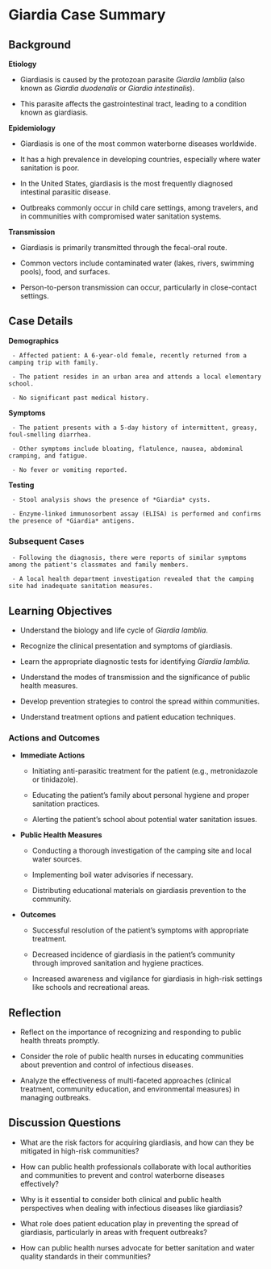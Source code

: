 # Giardia Case Summary


## Background

**Etiology**

- Giardiasis is caused by the protozoan parasite *Giardia lamblia* (also known as *Giardia duodenalis* or *Giardia intestinalis*).

- This parasite affects the gastrointestinal tract, leading to a condition known as giardiasis.
   
**Epidemiology**
- Giardiasis is one of the most common waterborne diseases worldwide.

- It has a high prevalence in developing countries, especially where water sanitation is poor.

- In the United States, giardiasis is the most frequently diagnosed intestinal parasitic disease.

- Outbreaks commonly occur in child care settings, among travelers, and in communities with compromised water sanitation systems.

**Transmission**

- Giardiasis is primarily transmitted through the fecal-oral route.

- Common vectors include contaminated water (lakes, rivers, swimming pools), food, and surfaces.

- Person-to-person transmission can occur, particularly in close-contact settings.

## Case Details
**Demographics**

     - Affected patient: A 6-year-old female, recently returned from a camping trip with family.

     - The patient resides in an urban area and attends a local elementary school.

     - No significant past medical history.

**Symptoms**

     - The patient presents with a 5-day history of intermittent, greasy, foul-smelling diarrhea.

     - Other symptoms include bloating, flatulence, nausea, abdominal cramping, and fatigue.

     - No fever or vomiting reported.

**Testing**

     - Stool analysis shows the presence of *Giardia* cysts.

     - Enzyme-linked immunosorbent assay (ELISA) is performed and confirms the presence of *Giardia* antigens.

### Subsequent Cases

     - Following the diagnosis, there were reports of similar symptoms among the patient's classmates and family members.

     - A local health department investigation revealed that the camping site had inadequate sanitation measures.

## Learning Objectives

   - Understand the biology and life cycle of *Giardia lamblia*.

   - Recognize the clinical presentation and symptoms of giardiasis.

   - Learn the appropriate diagnostic tests for identifying *Giardia lamblia*.

   - Understand the modes of transmission and the significance of public health measures.

   - Develop prevention strategies to control the spread within communities.

   - Understand treatment options and patient education techniques.

### Actions and Outcomes

   - **Immediate Actions**

     - Initiating anti-parasitic treatment for the patient (e.g., metronidazole or tinidazole).

     - Educating the patient’s family about personal hygiene and proper sanitation practices.

     - Alerting the patient’s school about potential water sanitation issues.

   - **Public Health Measures**

     - Conducting a thorough investigation of the camping site and local water sources.

     - Implementing boil water advisories if necessary.

     - Distributing educational materials on giardiasis prevention to the community.

   - **Outcomes**

     - Successful resolution of the patient’s symptoms with appropriate treatment.

     - Decreased incidence of giardiasis in the patient’s community through improved sanitation and hygiene practices.

     - Increased awareness and vigilance for giardiasis in high-risk settings like schools and recreational areas.

## Reflection

   - Reflect on the importance of recognizing and responding to public health threats promptly.

   - Consider the role of public health nurses in educating communities about prevention and control of infectious diseases.

   - Analyze the effectiveness of multi-faceted approaches (clinical treatment, community education, and environmental measures) in managing outbreaks.

## Discussion Questions

   - What are the risk factors for acquiring giardiasis, and how can they be mitigated in high-risk communities?

   - How can public health professionals collaborate with local authorities and communities to prevent and control waterborne diseases effectively?

   - Why is it essential to consider both clinical and public health perspectives when dealing with infectious diseases like giardiasis?

   - What role does patient education play in preventing the spread of giardiasis, particularly in areas with frequent outbreaks?

   - How can public health nurses advocate for better sanitation and water quality standards in their communities?
